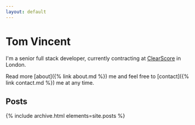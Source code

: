 ```yaml
---
layout: default
---
```


# Tom Vincent

I'm a senior full stack developer, currently contracting at [ClearScore](https://www.clearscore.com/) in London.

Read more [about]({% link about.md %}) me and feel free to [contact]({% link contact.md %}) me at any time.

## Posts

{% include archive.html elements=site.posts %}
